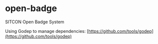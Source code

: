 open-badge
==========

SITCON Open Badge System

Using Godep to manage dependencies: [https://github.com/tools/godep](https://github.com/tools/godep)

